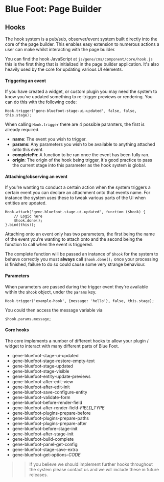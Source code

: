 # Blue Foot: Page Builder
## Hooks

The hook system is a pub/sub, observer/event system built directly into the core of the page builder. This enables easy extension to numerous actions a user can make whilst interacting with the page builder. 

You can find the hook JavaScript at `js/gene/cms/component/core/hook.js` this is the first thing that is initialized in the page builder application. It's also heavily used by the core for updating various UI elements.

#### Triggering an event
If you have created a widget, or custom plugin you may need the system to know you've updated something to re-trigger previews or rendering. You can do this with the following code:

```
Hook.trigger('gene-bluefoot-stage-ui-updated', false, false, this.stage);
```
When calling `Hook.trigger` there are 4 possible paramters, the first is already required.

- **name**: The event you wish to trigger.
- **params**: Any parameters you wish to be available to anything attached onto this event.
- **completeFn**: A function to be ran once the event has been fully ran.
- **origin**: The origin of the hook being trigger, it's good practice to pass the current stage into this parameter as the hook system is global.

#### Attaching/observing an event
If you're wanting to conduct a certain action when the system triggers a certain event you can declare an attachment onto that events name. For instance the system uses these to tweak various parts of the UI when entities are updated.

```
Hook.attach('gene-bluefoot-stage-ui-updated', function ($hook) {
    // Logic here
    $hook.done();
}.bind(this));
```
Attaching onto an event only has two parameters, the first being the name of the event you're wanting to attach onto and the second being the function to call when the event is triggered.

The complete function will be passed an instance of `$hook` for the system to behave correctly you must **always** call `$hook.done();` once your processing is finished, failure to do so could cause some very strange behaviour.

#### Parameters
When parameters are passed during the trigger event they're available within the `$hook` object, under the `params` key.

```
Hook.trigger('example-hook', {message: 'hello'}, false, this.stage);
```

You could then access the message variable via
```
$hook.params.message;
```

#### Core hooks
The core implements a number of different hooks to allow your plugin / widget to interact with many different parts of Blue Foot.

- gene-bluefoot-stage-ui-updated
- gene-bluefoot-stage-restore-empty-text
- gene-bluefoot-stage-updated
- gene-bluefoot-stage-visible
- gene-bluefoot-entity-update-previews
- gene-bluefoot-after-edit-view
- gene-bluefoot-after-edit-init
- gene-bluefoot-save-configure-entity
- gene-bluefoot-validate-form
- gene-bluefoot-before-render-field
- gene-bluefoot-after-render-field-*FIELD_TYPE*
- gene-bluefoot-plugins-prepare-before
- gene-bluefoot-plugins-prepare-paths
- gene-bluefoot-plugins-prepare-after
- gene-bluefoot-before-stage-init
- gene-bluefoot-after-stage-init
- gene-bluefoot-build-complete
- gene-bluefoot-panel-get-config
- gene-bluefoot-stage-save-extra
- gene-bluefoot-get-options-*CODE*

>> If you believe we should implement further hooks throughout the system please contact us and we will include these in future releases.